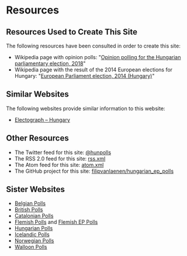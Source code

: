# Resources

## Resources Used to Create This Site

The following resources have been consulted in order to create this site:

+ Wikipedia page with opinion polls: "[Opinion polling for the Hungarian parliamentary election, 2018](https://en.wikipedia.org/wiki/Opinion_polling_for_the_Hungarian_parliamentary_election,_2018)"
+ Wikipedia page with the result of the 2014 European elections for Hungary: "[European Parliament election, 2014 (Hungary)](https://en.wikipedia.org/wiki/European_Parliament_election,_2014_(Hungary))"

## Similar Websites

The following websites provide similar information to this website:

+ [Electograph – Hungary](http://www.electograph.com/search/label/Hungary)

## Other Resources

+ The Twitter feed for this site: [@hunpolls](https://twitter.com/hunpolls)
+ The RSS 2.0 feed for this site: [rss.xml](rss.xml)
+ The Atom feed for this site: [atom.xml](atom.xml)
+ The GitHub project for this site: [filipvanlaenen/hungarian_ep_polls](https://github.com/filipvanlaenen/hungarian_ep_polls)

## Sister Websites

+ [Belgian Polls](https://filipvanlaenen.github.io/belgian_polls/)
+ [British Polls](https://filipvanlaenen.github.io/british_polls/)
+ [Catalonian Polls](https://filipvanlaenen.github.io/catalonian_polls/)
+ [Flemish Polls](https://filipvanlaenen.github.io/flemish_polls/) and [Flemish EP Polls](https://filipvanlaenen.github.io/flemish_ep_polls/)
+ [Hungarian Polls](https://filipvanlaenen.github.io/hungarian_polls/)
+ [Icelandic Polls](https://filipvanlaenen.github.io/icelandic_polls/)
+ [Norwegian Polls](https://filipvanlaenen.github.io/norwegian_polls/)
+ [Walloon Polls](https://filipvanlaenen.github.io/walloon_polls/)

